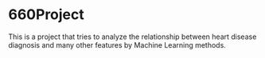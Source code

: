 # 660Project
This is a project that tries to analyze the relationship between heart disease diagnosis and many other features by Machine Learning methods.
